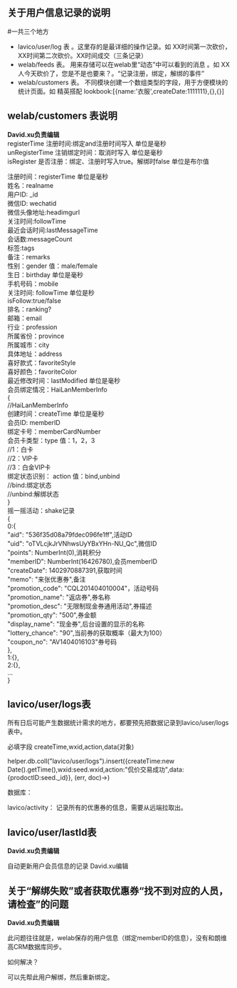 ## 关于用户信息记录的说明

#一共三个地方
- lavico/user/log 表 。这里存的是最详细的操作记录。如 XX时间第一次砍价，XX时间第二次砍价。XX时间成交（三条记录）
- welab/feeds 表。 用来存储可以在welab里“动态”中可以看到的消息  。如 XX人今天砍价了，您是不是也要来？。“记录注册，绑定，解绑的事件”
- welab/customers 表。 不同模块创建一个数组类型的字段，用于方便模块的统计页面。如 精英搭配  lookbook:[{name:'衣服',createDate:1111111},{},{}]


<h2>welab/customers 表说明</h2>
<b>David.xu负责编辑</b><br/>
registerTime 注册时间:绑定and注册时间写入 单位是毫秒<br/>
unRegisterTime 注销绑定时间：取消时写入 单位是毫秒<br/>
isRegister 是否注册：绑定、注册时写入true。解绑时false 单位是布尔值<br/>

注册时间：registerTime 单位是毫秒<br/>
姓名：realname<br/>
用户ID: _id<br/>
微信ID: wechatid<br/>
微信头像地址:headimgurl<br/>
关注时间:followTime<br/>
最近会话时间:lastMessageTime<br/>
会话数:messageCount<br/>
标签:tags<br/>
备注：remarks<br/>
性别：gender     值：male/female<br/>
生日：birthday   单位是毫秒<br/>
手机号码：mobile<br/>
关注时间: followTime 单位是秒<br/>
isFollow:true/false<br/>
排名：ranking?<br/>
邮箱：email<br/>
行业：profession<br/>
所属省份：province<br/>
所属城市：city<br/>
具体地址：address<br/>
喜好款式：favoriteStyle<br/>
喜好颜色：favoriteColor<br/>
最近修改时间：lastModified 单位是毫秒<br/>
会员绑定情况：HaiLanMemberInfo<br/>
	     {<br/>
		//HaiLanMemberInfo<br/>
	        创建时间：createTime 单位是毫秒<br/>
		会员ID: memberID<br/>
		绑定卡号：memberCardNumber<br/>
		会员卡类型：type 值：1，2，3<br/>
		//1：白卡<br/>
		//2：VIP卡<br/>
		//3：白金VIP卡<br/>
 	        绑定状态识别： action 值：bind,unbind<br/>
		//bind:绑定状态<br/>
		//unbind:解绑状态<br/>
		}<br/>
摇一摇活动：shake记录<br/>
{<br/>
   0:{<br/>
      "aid": "536f35d08a79fdec096fe1ff",活动ID<br/>
      "uid": "oTVLcjkJrVNhwsUyYBxYHn-NU_Qc",微信ID<br/>
      "points": NumberInt(0),消耗积分<br/>
      "memberID": NumberInt(16426780),会员memberID<br/>
      "createDate": 1402970887391,获取时间<br/>
      "memo": "来张优惠券",备注<br/>
      "promotion_code": "CQL201404010004"，活动号码<br/>
      "promotion_name": "返店券",券名称<br/>
      "promotion_desc": "无限制现金券通用活动",券描述<br/>
      "promotion_qty": "500",券金额<br/>
      "display_name": "现金券",后台设置的显示的名称<br/>
      "lottery_chance": "90",当前券的获取概率（最大为100）<br/>
      "coupon_no": "AV1404016103"券号码<br/>
   },<br/>
   1:{},<br/>
   2:{},<br/>
   ...<br/>
}<br/>

<h2>lavico/user/logs表</h2>
所有日后可能产生数据统计需求的地方，都要预先把数据记录到lavico/user/logs表中。

必填字段 createTime,wxid,action,data(对象)

helper.db.coll("lavico/user/logs").insert({createTime:new Date().getTime(),wxid:seed.wxid,action:"侃价交易成功",data:{prodoctID:seed._id}}, (err, doc)->)


数据库：

lavico/activity： 记录所有的优惠券的信息，需要从远端拉取出。
<h2>lavico/user/lastId表</h2>
<b>David.xu负责编辑</b><br/>

自动更新用户会员信息的记录
David.xu编辑

<h2>关于“解绑失败”或者获取优惠券“找不到对应的人员，请检查”的问题</h2>
<b>David.xu负责编辑</b><br/>

此问题往往就是，welab保存的用户信息（绑定memberID的信息），没有和朗维高CRM数据库同步。

如何解决？

可以先帮此用户解绑，然后重新绑定。


